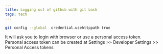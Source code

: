 ```yaml
---
title: Logging out of github with git bash
tags: tech
---
```



``` bash
git config --global  credential.usehttppath true
```

It will ask you to login with browser or use a personal access token.
Personal access token can be created at
Settings >> Developer Settings >> Personal Access tokens

